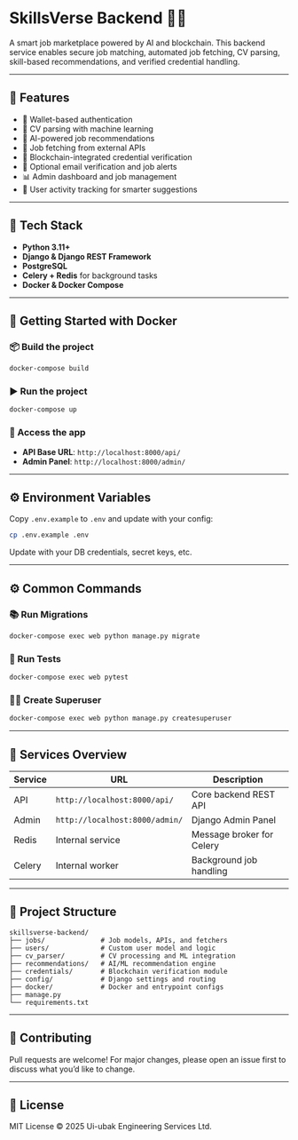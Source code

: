 # SkillsVerse Backend 🧠💼

A smart job marketplace powered by AI and blockchain. This backend service enables secure job matching, automated job fetching, CV parsing, skill-based recommendations, and verified credential handling.

---

## 🚀 Features

- 🔐 Wallet-based authentication
- 🧾 CV parsing with machine learning
- 🤖 AI-powered job recommendations
- 💼 Job fetching from external APIs
- 🔗 Blockchain-integrated credential verification
- 📧 Optional email verification and job alerts
- 📊 Admin dashboard and job management
- 📝 User activity tracking for smarter suggestions

---

## 🧱 Tech Stack

- **Python 3.11+**
- **Django & Django REST Framework**
- **PostgreSQL**
- **Celery + Redis** for background tasks
- **Docker & Docker Compose**

---

## 🐳 Getting Started with Docker

### 📦 Build the project

```bash
docker-compose build
```

### ▶️ Run the project

```bash
docker-compose up
```

### 🚪 Access the app

- **API Base URL**: `http://localhost:8000/api/`
- **Admin Panel**: `http://localhost:8000/admin/`

---

## ⚙️ Environment Variables

Copy `.env.example` to `.env` and update with your config:

```bash
cp .env.example .env
```

Update with your DB credentials, secret keys, etc.

---

## ⚙️ Common Commands

### 📚 Run Migrations

```bash
docker-compose exec web python manage.py migrate
```

### 🧪 Run Tests

```bash
docker-compose exec web pytest
```

### 🧑‍💻 Create Superuser

```bash
docker-compose exec web python manage.py createsuperuser
```

---

## 🔧 Services Overview

| Service  | URL                            | Description                     |
|----------|--------------------------------|---------------------------------|
| API      | `http://localhost:8000/api/`   | Core backend REST API           |
| Admin    | `http://localhost:8000/admin/` | Django Admin Panel              |
| Redis    | Internal service               | Message broker for Celery       |
| Celery   | Internal worker                | Background job handling         |

---

## 📁 Project Structure

```
skillsverse-backend/
├── jobs/              # Job models, APIs, and fetchers
├── users/             # Custom user model and logic
├── cv_parser/         # CV processing and ML integration
├── recommendations/   # AI/ML recommendation engine
├── credentials/       # Blockchain verification module
├── config/            # Django settings and routing
├── docker/            # Docker and entrypoint configs
├── manage.py
└── requirements.txt
```

---

## 📩 Contributing

Pull requests are welcome! For major changes, please open an issue first to discuss what you’d like to change.

---

## 📜 License

MIT License © 2025 Ui-ubak Engineering Services Ltd.
